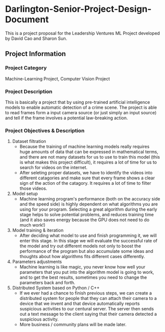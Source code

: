 # Darlington-Senior-Project-Design-Document
This is a project proposal for the Leadership Ventures ML Project developed by David Cao and Sharon Sun.

## Project Information

### Project Category

Machine-Learning Project, Computer Vision Project   

### Project Description

This is basically a project that by using pre-trained artificial intelligence models to enable automatic detection of a crime scene. The project is able to read frames form a input camera source (or just simply an input source) and tell if the frame involves a potential law-breaking action.   

### Project Objectives & Description

1. Dataset filtration
    - Because the training of machine learning models really requires huge amounts of data that can be expressed in mathematical terms, and there are not many datasets for us to use to train this model (this is what makes this project difficult), it requires a lot of time for us to search for videos on the internet. 
    - After seleting proper datasets, we have to identify the videos into different catagories and make sure that every frame shows a clear sign of the action of the catagory. It requires a lot of time to filter those videos.
2. Model setup
    - Machine learning program's performance (both on the accuracy side and the speed side) is highly dependent on what algorithms you are using for your program. Selecting a great algorithm during the early stage helps to solve potential problems, and reduces training time (and it also saves energy because the GPU does not need to do much work!)
3. Model training & iteration
    - After deciding what model to use and finish programming it, we will enter this stage. In this stage we will evaluate the successful rate of the model and try out different models not only to boost the performance of the program but also accumulate some ideas and thoughts about how algorithms fits different cases differently.
4. Parameters adjustments
    - Machine learning is like magic, you never know how well your parameters that you put into the algorithm model is going to work, and to get the best results, sometimes you need to change the parameters back and forth. 
5. Distributed System based on Python / C++
    - If we ever had a chance to finish previous steps, we can create a distributed system for people that they can attach their camera to a device that we invent and that device automatically reports suspicious activities to our centural server. The server then sends out a text message to the client saying that their camera detected a suspicious activity. 
    - More business / community plans will be made later.